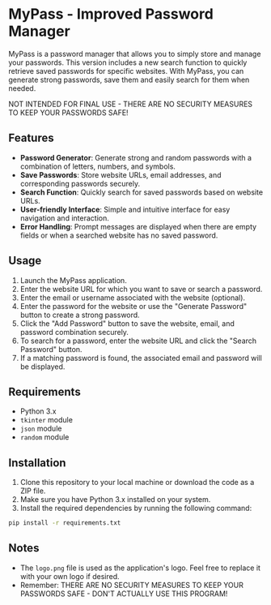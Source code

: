# MyPass - Improved Password Manager

MyPass is a password manager that allows you to simply store and manage your passwords. This version includes a new search function to quickly retrieve saved passwords for specific websites. 
With MyPass, you can generate strong passwords, save them and easily search for them when needed.

NOT INTENDED FOR FINAL USE - THERE ARE NO SECURITY MEASURES TO KEEP YOUR PASSWORDS SAFE!

## Features

- **Password Generator**: Generate strong and random passwords with a combination of letters, numbers, and symbols.
- **Save Passwords**: Store website URLs, email addresses, and corresponding passwords securely.
- **Search Function**: Quickly search for saved passwords based on website URLs.
- **User-friendly Interface**: Simple and intuitive interface for easy navigation and interaction.
- **Error Handling**: Prompt messages are displayed when there are empty fields or when a searched website has no saved password.

## Usage

1. Launch the MyPass application.
2. Enter the website URL for which you want to save or search a password.
3. Enter the email or username associated with the website (optional).
4. Enter the password for the website or use the "Generate Password" button to create a strong password.
5. Click the "Add Password" button to save the website, email, and password combination securely.
6. To search for a password, enter the website URL and click the "Search Password" button.
7. If a matching password is found, the associated email and password will be displayed.

## Requirements

- Python 3.x
- `tkinter` module
- `json` module
- `random` module

## Installation

1. Clone this repository to your local machine or download the code as a ZIP file.
2. Make sure you have Python 3.x installed on your system.
3. Install the required dependencies by running the following command:

```bash
pip install -r requirements.txt
```

## Notes

- The `logo.png` file is used as the application's logo. Feel free to replace it with your own logo if desired.
- Remember: THERE ARE NO SECURITY MEASURES TO KEEP YOUR PASSWORDS SAFE - DON'T ACTUALLY USE THIS PROGRAM!
